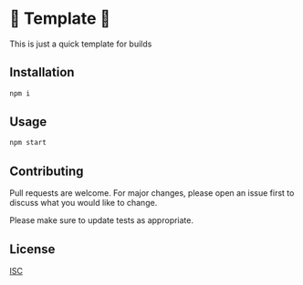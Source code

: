 # 🦋 Template 🦋

This is just a quick template for builds

## Installation

```bash
npm i
```

## Usage

```bash
npm start
```

## Contributing
Pull requests are welcome. For major changes, please open an issue first to discuss what you would like to change.

Please make sure to update tests as appropriate. 

## License
[ISC](https://choosealicense.com/licenses/isc/)
